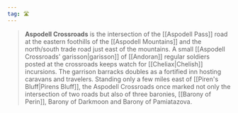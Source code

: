 ```yaml
---
tag: 🛣️
---
```

> **Aspodell Crossroads** is the intersection of the [[Aspodell Pass]] road at the eastern foothills of the [[Aspodell Mountains]] and the north/south trade road just east of the mountains. A small [[Aspodell Crossroads' garisson|garisson]] of [[Andoran]] regular soldiers posted at the crossroads keeps watch for [[Cheliax|Chelish]] incursions. The garrison barracks doubles as a fortified inn hosting caravans and travelers.
> Standing only a few miles east of [[Piren's Bluff|Pirens Bluff]], the Aspodell Crossroads once marked not only the intersection of two roads but also of three baronies, [[Barony of Perin]], Barony of Darkmoon and Barony of Pamiatazova.







